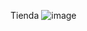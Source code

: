 Tienda
![image](https://github.com/CharlyKrDev/proyectoFinal_KaarCarlos/assets/123911937/1631b33a-8766-4d49-9d8f-6eb41f36ab96)
